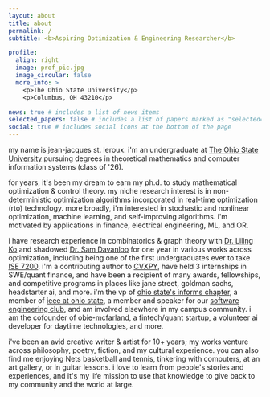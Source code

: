 ```yaml
---
layout: about
title: about
permalink: /
subtitle: <b>Aspiring Optimization & Engineering Researcher</b>

profile:
  align: right
  image: prof_pic.jpg
  image_circular: false
  more_info: >
    <p>The Ohio State University</p>
    <p>Columbus, OH 43210</p>

news: true # includes a list of news items
selected_papers: false # includes a list of papers marked as "selected={true}"
social: true # includes social icons at the bottom of the page
---
```


my name is jean-jacques st. leroux. i'm an undergraduate at [The Ohio State University](https://www.osu.edu/) pursuing degrees in theoretical mathematics and computer information systems (class of '26).

for years, it's been my dream to earn my ph.d. to study mathematical optimization & control theory. my niche research interest is in non-deterministic optimization algorithms incorporated in real-time optimization (rto) technology. more broadly, i'm interested in stochastic and nonlinear optimization, machine learning, and self-improving algorithms. i'm motivated by applications in finance, electrical engineering, ML, and OR.

i have research experience in combinatorics & graph theory with [Dr. Liling Ko](https://lilingko.wordpress.com/) and shadowed [Dr. Sam Davanloo](https://scholar.google.com/citations?hl=en&user=QsBCcBYAAAAJ&view_op=list_works&sortby=pubdate) for one year in various works across optimization, including being one of the first undergraduates ever to take [ISE 7200](https://syllabi.engineering.osu.edu/syllabi/ise_7200). i'm a contributing author to [CVXPY](https://www.cvxpy.org/), have held 3 internships in SWE/quant finance, and have been a recipient of many awards, fellowships, and competitive programs in places like jane street, goldman sachs, headstarter ai, and more. i'm the vp of [ohio state's informs chapter](https://u.osu.edu/informsosu/), a member of [ieee at ohio state](https://activities.osu.edu/involvement/student_organizations/find_a_student_org?i=826), a member and speaker for our [software engineering club](https://osu.dev/team/), and am involved elsewhere in my campus community. i am the cofounder of [obie-mcfarland](https://obiemcfarland.weebly.com/), a fintech/quant startup, a volunteer ai developer for daytime technologies, and more.

i've been an avid creative writer & artist for 10+ years; my works venture across philosophy, poetry, fiction, and my cultural experience. you can also find me enjoying Nets basketball and tennis, tinkering with computers, at an art gallery, or in guitar lessons. i love to learn from people's stories and experiences, and it's my life mission to use that knowledge to give back to my community and the world at large.
